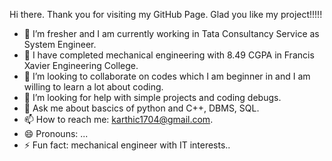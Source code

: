  Hi there. Thank you for visiting my GitHub Page. Glad you like my project!!!!!

- 🔭 I’m fresher and I am currently working in Tata Consultancy Service as System Engineer.
- 🌱 I have completed mechanical engineering with 8.49 CGPA in Francis Xavier Engineering College.
- 👯 I’m looking to collaborate on codes which I am beginner in and I am willing to learn a lot about coding.
- 🤔 I’m looking for help with simple projects and coding debugs.
- 💬 Ask me about bascics of python and C++, DBMS, SQL.
- 📫 How to reach me: karthic1704@gmail.com.
- 😄 Pronouns: ...
- ⚡ Fun fact: mechanical engineer with IT interests..

